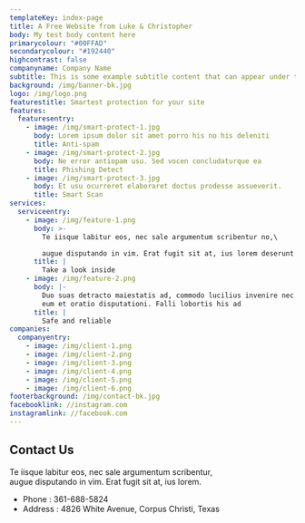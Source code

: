 ```yaml
---
templateKey: index-page
title: A Free Website from Luke & Christopher
body: My test body content here
primarycolour: "#00FFAD"
secondarycolour: "#192440"
highcontrast: false
companyname: Company Name
subtitle: This is some example subtitle content that can appear under the header.
background: /img/banner-bk.jpg
logo: /img/logo.png
featurestitle: Smartest protection for your site
features:
  featuresentry:
    - image: /img/smart-protect-1.jpg
      body: Lorem ipsum dolor sit amet porro his no his deleniti
      title: Anti-spam
    - image: /img/smart-protect-2.jpg
      body: Ne error antiopam usu. Sed vocen concludaturque ea
      title: Phishing Detect
    - image: /img/smart-protect-3.jpg
      body: Et usu ocurreret elaboraret doctus prodesse assueverit.
      title: Smart Scan
services:
  serviceentry:
    - image: /img/feature-1.png
      body: >-
        Te iisque labitur eos, nec sale argumentum scribentur no,\

        augue disputando in vim. Erat fugit sit at, ius lorem deserunt deterruisset no.
      title: |
        Take a look inside
    - image: /img/feature-2.png
      body: |-
        Duo suas detracto maiestatis ad, commodo lucilius invenire nec ad,\
        eum et oratio disputationi. Falli lobortis his ad
      title: |
        Safe and reliable
companies:
  companyentry:
    - image: /img/client-1.png
    - image: /img/client-2.png
    - image: /img/client-3.png
    - image: /img/client-4.png
    - image: /img/client-5.png
    - image: /img/client-6.png
footerbackground: /img/contact-bk.jpg
facebooklink: //instagram.com
instagramlink: //facebook.com
---
```

## Contact Us

Te iisque labitur eos, nec sale argumentum scribentur,  
augue disputando in vim. Erat fugit sit at, ius lorem.

* Phone : 361-688-5824
* Address : 4826 White Avenue, Corpus Christi, Texas